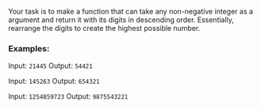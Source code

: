 Your task is to make a function that can take any non-negative integer as a argument and return it with its digits in descending order. Essentially, rearrange the digits to create the highest possible number.

### Examples:
Input: `21445`
Output: `54421`

Input: `145263`
Output: `654321`

Input: `1254859723`
Output: `9875543221`

